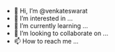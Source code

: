 - 👋 Hi, I’m @venkateswarat
- 👀 I’m interested in ...
- 🌱 I’m currently learning ...
- 💞️ I’m looking to collaborate on ...
- 📫 How to reach me ...

<!---
venkateswarat/venkateswarat is a ✨ special ✨ repository because its `README.md` (this file) appears on your GitHub profile.
You can click the Preview link to take a look at your changes.
--->
